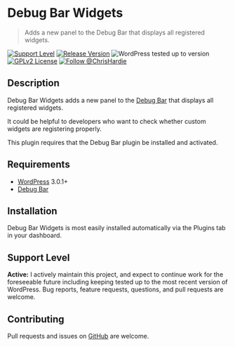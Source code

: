 # Debug Bar Widgets

> Adds a new panel to the Debug Bar that displays all registered widgets.

[![Support Level](https://img.shields.io/badge/support-active-green.svg)](#support-level) [![Release Version](https://img.shields.io/github/tag/ChrisHardie/debug-bar-widgets.svg?label=release)](https://github.com/ChrisHardie/debug-bar-widgets/releases/latest) ![WordPress tested up to version](https://img.shields.io/wordpress/plugin/tested/debug-bar-widgets) [![GPLv2 License](https://img.shields.io/github/license/ChrisHardie/debug-bar-widgets.svg)](https://github.com/ChrisHardie/debug-bar-widgets/blob/master/LICENSE) [![Follow @ChrisHardie](https://img.shields.io/mastodon/follow/000337759)](https://mastodon.social/@ChrisHardie)

## Description

Debug Bar Widgets adds a new panel to the [Debug Bar](http://wordpress.org/extend/plugins/debug-bar/) that displays all registered widgets.

It could be helpful to developers who want to check whether custom widgets are registering properly.

This plugin requires that the Debug Bar plugin be installed and activated.

## Requirements

* [WordPress](http://wordpress.org) 3.0.1+
* [Debug Bar](http://wordpress.org/extend/plugins/debug-bar/)

## Installation

Debug Bar Widgets is most easily installed automatically via the Plugins tab in your dashboard.

## Support Level

**Active:** I actively maintain this project, and expect to continue work for the foreseeable future including keeping tested up to the most recent version of WordPress.  Bug reports, feature requests, questions, and pull requests are welcome.

## Contributing

Pull requests and issues on [GitHub](https://github.com/ChrisHardie/debug-bar-widgets) are welcome.
